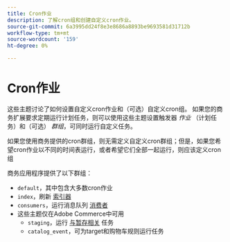 ```yaml
---
title: Cron作业
description: 了解cron组和创建自定义cron作业。
source-git-commit: 6a3995dd24f8e3e8686a8893be9693581d31712b
workflow-type: tm+mt
source-wordcount: '159'
ht-degree: 0%

---
```



# Cron作业

这些主题讨论了如何设置自定义cron作业和（可选）自定义cron组。 如果您的商务扩展要求定期运行计划任务，则可以使用这些主题设置触发器 _作业_ （计划任务）和（可选） _群组_，可同时运行自定义任务。

如果您使用商务提供的cron群组，则无需定义自定义cron群组；但是，如果您希望cron作业以不同的时间表运行，或者希望它们全部一起运行，则应该定义cron组

商务应用程序提供了以下群组：

- `default`，其中包含大多数cron作业
- `index`，刷新 [索引器](../cli/manage-indexers.md)
- `consumers`，运行消息队列 [消费者](../cli/start-message-queues.md)
- 这些主题仅在Adobe Commerce中可用
   - `staging`，运行 [与暂存相关](https://docs.magento.com/user-guide/cms/content-staging.html) 任务
   - `catalog_event`，可为target和购物车规则运行任务
